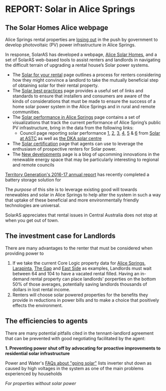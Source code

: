 # REPORT: Solar in Alice Springs

## The Solar Homes Alice webpage

Alice Springs rental properties are [losing out](http://www.abc.net.au/news/science/2018-02-18/how-can-renters-get-solar-panels/9409098) in the push by government to develop photovoltaic (PV) power infrastructure in Alice Springs. 

In response, SolarAS has developed a webpage, [Alice Solar Homes](), and a set of SolarAS web-based tools to assist renters and landlords in navigating the difficult terrain of upgrading a rental house’s Solar power systems.

- The [Solar for your rental]() page outlines a process for renters considering how they might convince a landlord to take the mutually beneficial step of obtaining solar for their rental property.
- The [Solar best practices]() page provides a useful set of links and standards to ensure that installers and consumers are aware of the kinds of considerations that must be made to ensure the success of a home solar power system in the Alice Springs and in rural and remote communities.
- The [Solar performance in Alice Springs]() page contains a set of visualizations that track the current performance of Alice Spring’s public PV infrastructure, bring in the data from the following links:
    - Council page reporting solar performance [1](https://www.sunnyportal.com/Templates/PublicPage.aspx?page=ca218db4-b305-4138-8073-b9f660eeb064), [2](https://www.sunnyportal.com/Templates/PublicPage.aspx?page=cc8d784d-a31f-404b-aff0-68ab19d6e6df), [3](https://www.sunnyportal.com/Templates/PublicPage.aspx?page=d41ab8eb-6e3b-4a50-849d-bea786556fe3), [4](https://www.sunnyportal.com/Templates/PublicPage.aspx?page=6883b873-18aa-47f8-8820-022e4b336b73), [5](https://www.sunnyportal.com/Templates/PublicPage.aspx?page=52bc9793-258f-44b7-98f0-78662c4b0031) & [6](https://www.sunnyportal.com/Templates/PublicPage.aspx?page=d8eb700f-830e-44fd-9563-d6f943756834) from [Solar at ASTC](http://www.alicesprings.nt.gov.au/council/solar-energy-council) as well as [the DKA solar centre](http://dkasolarcentre.com.au/locations/alice-springs/graphs)
- The [Solar certification]() page that agents can use to leverage the enthusiasm of prospective renters for Solar power. 
- The [New developments]() page is a blog of upcomming innovations in the renewable energy space that may be particularly interesting to regional and remote councils 

[Territory Generation's 2016-17 annual report](http://territorygeneration.com.au/wp-content/uploads/2017/10/TerritoryGeneration_AnnualReport_2017_web.pdf) has recently completed a battery storage solution for 

The *purpose* of this site is to leverage existing good will towards renewables and solar in Alice Springs to help alter the system in such a way that uptake of these beneficial and more environmentally friendly technologies are universal. 

SolarAS appreciates that rental issues in Central Australia does not stop at when you get out of town.

## The investment case for Landlords

There are many advantages to the renter that must be considered when providing power to 

1. If we take the current Core Logic property data for [Alice Springs](https://www.yourinvestmentpropertymag.com.au/top-suburbs/nt-0870-alice-springs.aspx), [Larapinta](https://www.yourinvestmentpropertymag.com.au/top-suburbs/nt-0870-larapinta.aspx), [The Gap](https://www.yourinvestmentpropertymag.com.au/top-suburbs/nt-0870-the-gap.aspx) and [East Side](https://www.yourinvestmentpropertymag.com.au/top-suburbs/nt-0870-east-side.aspx) as examples, Landlords must wait between 64 and 104 to have a vacated rental filled. Having an in-demand rental property can place landlords' porperties on the bottom 50% of those averages, potentially saving landlords thousands of dollars in lost rental income. 
2. Renters will choose solar powered properties for the benefits they provide in reductions in power bills and to make a choice that positively effects the environment. 

## The efficiencies to agents

There are many potential pitfalls cited in the tennant-landlord agreement that can be prevented with good negotiating facilitated by the agent:

**1. Preventing power shut off by advocating for proactive improvements to residential solar infrastructure**

Power and Water's [FAQs about "going solar"](https://www.powerwater.com.au/sustainability_and_environment/photovoltaic_pv_solar_systems/going_solar_faqs)
lists inverter shut down as caused by high voltages in the system as one of the main problems experienced by households 

*For properties without solar power* 


